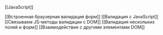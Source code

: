 [[JavaScript]]

[[Встроенная браузерная валидация форм]]
[[Валидация с JavaScript]]
[[Связываем JS-методы валидации с DOM]]
[[Валидация нескольких полей и форм]]
[[Взаимодействие с другими элементами DOM]]